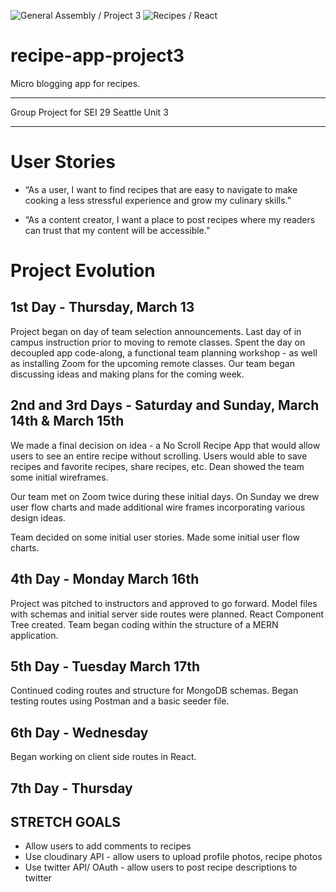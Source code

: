![General Assembly / Project 3](https://img.shields.io/badge/General%20Assembly-Project%203-blue)
![Recipes / React](https://img.shields.io/badge/Recipes-React-%231e90ff)

# recipe-app-project3

Micro blogging app for recipes.

------------------------------

Group Project for SEI 29 Seattle Unit 3

------------------------------------------

# User Stories 
* “As a user, I want to find recipes that are easy to navigate to make cooking a less stressful experience and grow my culinary skills.”

*  “As a content creator, I want a place to post recipes where my readers can trust that my content will be accessible.”

# Project Evolution

## 1st Day - Thursday, March 13

Project began on day of team selection announcements. Last day of in campus instruction prior to moving to remote classes. Spent the day on decoupled app code-along, a functional team planning workshop - as well as installing Zoom for the upcoming remote classes. Our team began discussing ideas and making plans for the coming week.

## 2nd and 3rd Days - Saturday and Sunday, March 14th & March 15th

We made a final decision on idea - a No Scroll Recipe App that would allow users to see an entire recipe without scrolling. Users would able to save recipes and favorite recipes, share recipes, etc. Dean showed the team some initial wireframes.

Our team met on Zoom twice during these initial days. On Sunday we drew user flow charts and made additional wire frames incorporating various design ideas.

Team decided on some initial user stories. Made some initial user flow charts.


## 4th Day - Monday March 16th

Project was pitched to instructors and approved to go forward. Model files with schemas and initial server side routes were planned. React Component Tree created. Team began coding within the structure of a MERN application.

## 5th Day - Tuesday March 17th

Continued coding routes and structure for MongoDB schemas. Began testing routes using Postman and a basic seeder file.

## 6th Day - Wednesday 

Began working on client side routes in React. 

## 7th Day - Thursday 


## STRETCH GOALS

* Allow users to add comments to recipes
* Use cloudinary API - allow users to upload profile photos, recipe photos
* Use twitter API/ OAuth - allow users to post recipe descriptions to twitter
